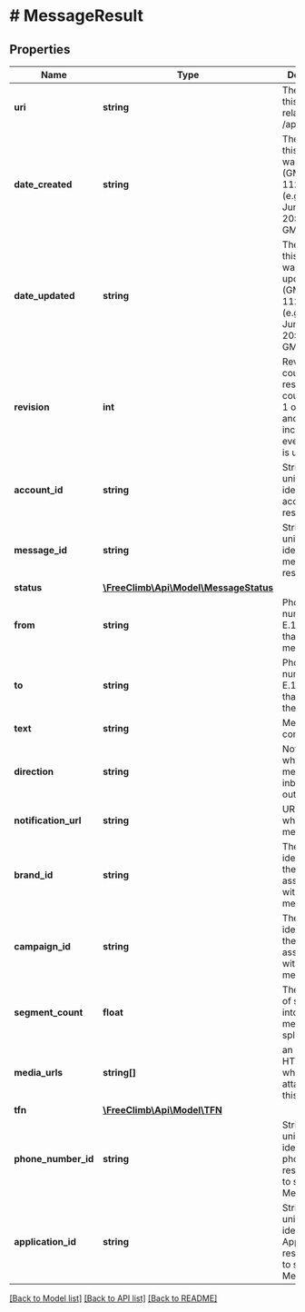 # # MessageResult

## Properties

Name | Type | Description | Notes
------------ | ------------- | ------------- | -------------
**uri** | **string** | The URI for this resource, relative to /apiserver. | [optional]
**date_created** | **string** | The date that this resource was created (GMT) in RFC 1123 format (e.g., Mon, 15 Jun 2009 20:45:30 GMT). | [optional]
**date_updated** | **string** | The date that this resource was last updated (GMT) in RFC 1123 format (e.g., Mon, 15 Jun 2009 20:45:30 GMT). | [optional]
**revision** | **int** | Revision count for the resource. This count is set to 1 on creation and is incremented every time it is updated. | [optional]
**account_id** | **string** | String that uniquely identifies this account resource. | [optional]
**message_id** | **string** | String that uniquely identifies this message resource | [optional]
**status** | [**\FreeClimb\Api\Model\MessageStatus**](MessageStatus.md) |  | [optional]
**from** | **string** | Phone number in E.164 format that sent the message. | [optional]
**to** | **string** | Phone number in E.164 format that received the message. | [optional]
**text** | **string** | Message contents | [optional]
**direction** | **string** | Noting whether the message was inbound or outbound | [optional]
**notification_url** | **string** | URL invoked when message sent | [optional]
**brand_id** | **string** | The unique identifier for the brand associated with the message | [optional]
**campaign_id** | **string** | The unique identifier for the campaign associated with the message | [optional]
**segment_count** | **float** | The number of segments into which the message was split | [optional]
**media_urls** | **string[]** | an array of HTTP URLs which were attached this this message | [optional]
**tfn** | [**\FreeClimb\Api\Model\TFN**](TFN.md) |  | [optional]
**phone_number_id** | **string** | String that uniquely identifies the phoneNumber resource used to send this Message | [optional]
**application_id** | **string** | String that uniquely identifies the Application resource used to send this Message | [optional]

[[Back to Model list]](../../README.md#models) [[Back to API list]](../../README.md#endpoints) [[Back to README]](../../README.md)
